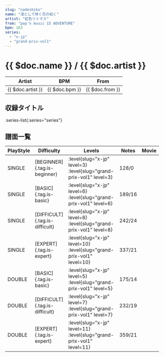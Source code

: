 ```yaml
---
slug: "nadeshiko"
name: "凛として咲く花の如く"
artist: "紅色リトマス"
from: "pop'n music 15 ADVENTURE"
bpm: 163
series:
  - "x-jp"
  - "grand-prix-vol1"
---
```


# {{ $doc.name }} / {{ $doc.artist }}

|Artist|BPM|From|
|------|---|----|
|{{ $doc.artist }}|{{ $doc.bpm }}|{{ $doc.from }}|

## 収録タイトル

:series-list{:series="series"}

## 譜面一覧

|PlayStyle|Difficulty|Levels|Notes|Movie|
|---------|----------|------|-----|-----|
|SINGLE|[BEGINNER]{.tag.is-beginner}|<div class="field is-grouped is-grouped-multiline"> :level{slug="x-jp" level=3} :level{slug="grand-prix-vol1" level=3}</div>|128/0||
|SINGLE|[BASIC]{.tag.is-basic}|<div class="field is-grouped is-grouped-multiline"> :level{slug="x-jp" level=6} :level{slug="grand-prix-vol1" level=6}</div>|189/16||
|SINGLE|[DIFFICULT]{.tag.is-difficult}|<div class="field is-grouped is-grouped-multiline"> :level{slug="x-jp" level=8} :level{slug="grand-prix-vol1" level=8}</div>|242/24||
|SINGLE|[EXPERT]{.tag.is-expert}|<div class="field is-grouped is-grouped-multiline"> :level{slug="x-jp" level=10} :level{slug="grand-prix-vol1" level=10}</div>|337/21||
|DOUBLE|[BASIC]{.tag.is-basic}|<div class="field is-grouped is-grouped-multiline"> :level{slug="x-jp" level=5} :level{slug="grand-prix-vol1" level=5}</div>|175/14||
|DOUBLE|[DIFFICULT]{.tag.is-difficult}|<div class="field is-grouped is-grouped-multiline"> :level{slug="x-jp" level=7} :level{slug="grand-prix-vol1" level=7}</div>|232/19||
|DOUBLE|[EXPERT]{.tag.is-expert}|<div class="field is-grouped is-grouped-multiline"> :level{slug="x-jp" level=11} :level{slug="grand-prix-vol1" level=11}</div>|359/21||
